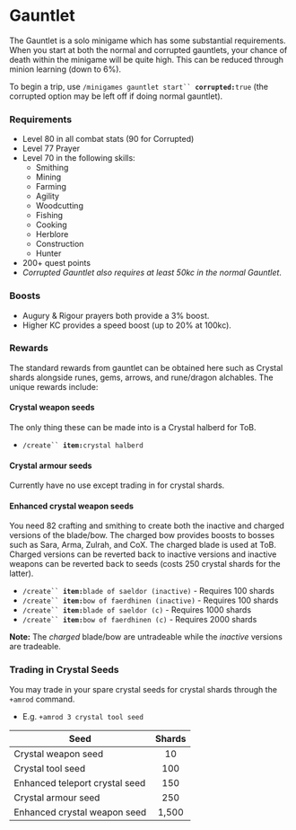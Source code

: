 # Gauntlet

The Gauntlet is a solo minigame which has some substantial requirements. When you start at both the normal and corrupted gauntlets, your chance of death within the minigame will be quite high. This can be reduced through minion learning (down to 6%).

To begin a trip, use `/minigames gauntlet start`` `**`corrupted:`**`true` (the corrupted option may be left off if doing normal gauntlet).

### Requirements

* Level 80 in all combat stats (90 for Corrupted)
* Level 77 Prayer
* Level 70 in the following skills:
  * Smithing
  * Mining
  * Farming
  * Agility
  * Woodcutting
  * Fishing
  * Cooking
  * Herblore
  * Construction
  * Hunter
* 200+ quest points
* _Corrupted Gauntlet also requires at least 50kc in the normal Gauntlet_.

### Boosts

* Augury & Rigour prayers both provide a 3% boost.
* Higher KC provides a speed boost (up to 20% at 100kc).

### Rewards

The standard rewards from gauntlet can be obtained here such as Crystal shards alongside runes, gems, arrows, and rune/dragon alchables. The unique rewards include:

#### Crystal weapon seeds

The only thing these can be made into is a Crystal halberd for ToB.

* `/create`` `**`item:`**`crystal halberd`

#### Crystal armour seeds

Currently have no use except trading in for crystal shards.

#### Enhanced crystal weapon seeds

You need 82 crafting and smithing to create both the inactive and charged versions of the blade/bow. The charged bow provides boosts to bosses such as Sara, Arma, Zulrah, and CoX. The charged blade is used at ToB. Charged versions can be reverted back to inactive versions and inactive weapons can be reverted back to seeds (costs 250 crystal shards for the latter).

* `/create`` `**`item:`**`blade of saeldor (inactive)` - Requires 100 shards&#x20;
* `/create`` `**`item:`**`bow of faerdhinen (inactive)` - Requires 100 shards&#x20;
* `/create`` `**`item:`**`blade of saeldor (c)` - Requires 1000 shards
* `/create`` `**`item:`**`bow of faerdhinen (c)` - Requires 2000 shards

**Note:** The _charged_ blade/bow are untradeable while the _inactive_ versions are tradeable.

### Trading in Crystal Seeds

You may trade in your spare crystal seeds for crystal shards through the `+amrod` command.

* E.g.  `+amrod 3 crystal tool seed`

| **Seed**                       | **Shards** |
| ------------------------------ | :--------: |
| Crystal weapon seed            |     10     |
| Crystal tool seed              |     100    |
| Enhanced teleport crystal seed |     150    |
| Crystal armour seed            |     250    |
| Enhanced crystal weapon seed   |    1,500   |
